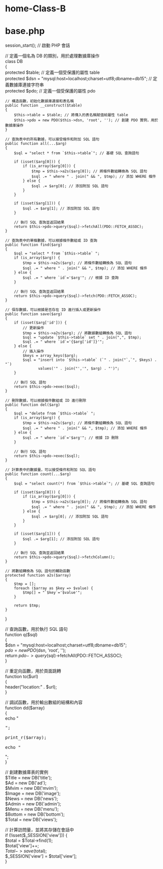 # home-Class-B

# base.php

session_start(); // 啟動 PHP 會話     
   
// 定義一個名為 DB 的類別，用於處理數據庫操作     
class DB     
{     
protected $table; // 定義一個受保護的屬性 table     
protected $dsn = "mysql:host=localhost;charset=utf8;dbname=db15"; // 定義數據庫連接字符串     
protected $pdo; // 定義一個受保護的屬性 pdo     
   
    // 構造函數，初始化數據庫連接和表名稱     
    public function __construct($table)     
    {     
        $this->table = $table; // 將傳入的表名稱賦值給屬性 table     
        $this->pdo = new PDO($this->dsn, 'root', ''); // 創建 PDO 實例，用於數據庫操作     
    }     
   
    // 查詢表中的所有數據，可以接受條件和附加 SQL 語句     
    public function all(...$arg)     
    {     
        $sql = "select * from `$this->table`"; // 基礎 SQL 查詢語句     
   
        if (isset($arg[0])) {   
            if (is_array($arg[0])) {   
                $tmp = $this->a2s($arg[0]); // 將條件數組轉換為 SQL 語句   
                $sql .= " where " . join(" && ", $tmp); // 添加 WHERE 條件   
            } else {   
                $sql .= $arg[0]; // 添加附加 SQL 語句   
            }   
        }   
   
        if (isset($arg[1])) {   
            $sql .= $arg[1]; // 添加附加 SQL 語句   
        }   
   
        // 執行 SQL 查詢並返回結果   
        return $this->pdo->query($sql)->fetchAll(PDO::FETCH_ASSOC);   
    }   
   
    // 查詢表中的單條數據，可以根據條件數組或 ID 查詢   
    public function find($arg)   
    {   
        $sql = "select * from `$this->table` ";   
        if (is_array($arg)) {   
            $tmp = $this->a2s($arg); // 將條件數組轉換為 SQL 語句   
            $sql .= " where " . join(" && ", $tmp); // 添加 WHERE 條件   
        } else {   
            $sql .= " where `id`='$arg'"; // 根據 ID 查詢   
        }   
   
        // 執行 SQL 查詢並返回結果   
        return $this->pdo->query($sql)->fetch(PDO::FETCH_ASSOC);   
    }   
   
    // 保存數據，可以根據是否存在 ID 進行插入或更新操作   
    public function save($arg)   
    {   
        if (isset($arg['id'])) {   
            // 更新操作   
            $tmp = $this->a2s($arg); // 將數據數組轉換為 SQL 語句   
            $sql = "update `$this->table` set " . join(",", $tmp);   
            $sql .= " where `id`='{$arg['id']}'";   
        } else {   
            // 插入操作   
            $keys = array_keys($arg);   
            $sql = "insert into `$this->table` (`" . join("`,`", $keys) . "`)   
                   values('" . join("','", $arg) . "')";   
        }   
   
        // 執行 SQL 語句   
        return $this->pdo->exec($sql);   
    }   
   
    // 刪除數據，可以根據條件數組或 ID 進行刪除   
    public function del($arg)   
    {   
        $sql = "delete from `$this->table` ";   
        if (is_array($arg)) {   
            $tmp = $this->a2s($arg); // 將條件數組轉換為 SQL 語句   
            $sql .= " where " . join(" && ", $tmp); // 添加 WHERE 條件   
        } else {   
            $sql .= " where `id`='$arg'"; // 根據 ID 刪除   
        }   
   
        // 執行 SQL 語句   
        return $this->pdo->exec($sql);   
    }   
   
    // 計算表中的數據量，可以接受條件和附加 SQL 語句   
    public function count(...$arg)   
    {   
        $sql = "select count(*) from `$this->table`"; // 基礎 SQL 查詢語句   
   
        if (isset($arg[0])) {   
            if (is_array($arg[0])) {   
                $tmp = $this->a2s($arg[0]); // 將條件數組轉換為 SQL 語句   
                $sql .= " where " . join(" && ", $tmp); // 添加 WHERE 條件   
            } else {   
                $sql .= $arg[0]; // 添加附加 SQL 語句   
            }   
        }   
   
        if (isset($arg[1])) {   
            $sql .= $arg[1]; // 添加附加 SQL 語句   
        }   
   
        // 執行 SQL 查詢並返回結果   
        return $this->pdo->query($sql)->fetchColumn();   
    }   
   
    // 將數組轉換為 SQL 語句的輔助函數   
    protected function a2s($array)   
    {   
        $tmp = [];   
        foreach ($array as $key => $value) {   
            $tmp[] = "`$key`='$value'";   
        }   
   
        return $tmp;   
    }   
   
}   
   
// 查詢函數，用於執行 SQL 語句   
function q($sql)   
{   
    $dsn = "mysql:host=localhost;charset=utf8;dbname=db15";   
    $pdo = new PDO($dsn, 'root', '');   
return $pdo->query($sql)->fetchAll(PDO::FETCH_ASSOC);   
}   
   
// 重定向函數，用於頁面跳轉   
function to($url)   
{   
header("location:" . $url);   
}   
   
// 調試函數，用於輸出數組的結構和內容   
function dd($array)   
{   
    echo "<pre>";   
    print_r($array);   
echo "</pre>";   
}   
   
// 創建數據庫表的實例   
$Title = new DB('title');   
$Ad = new DB('ad');   
$Mvim = new DB('mvim');   
$Image = new DB('image');   
$News = new DB('news');   
$Admin = new DB('admin');   
$Menu = new DB('menu');   
$Bottom = new DB('bottom');   
$Total = new DB('views');   
   
// 計算訪問量，並將其存儲在會話中   
if (!isset($_SESSION['view'])) {   
    $total = $Total->find(1);   
    $total['view']++;   
    $Total->save($total);   
$\_SESSION['view'] = $total['view'];   
}   
